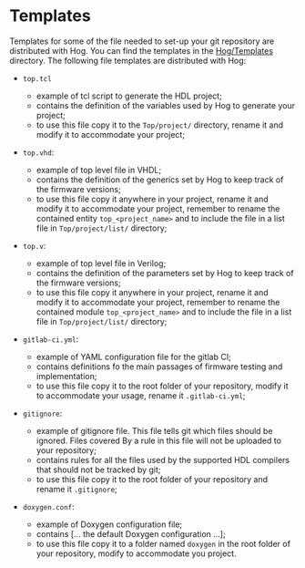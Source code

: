 # Templates

Templates for some of the file needed to set-up your git repository are distributed with Hog.
You can find the templates in the [Hog/Templates](https://gitlab.cern.ch/hog/Hog/-/tree/master/Templates) directory.
The following file templates are distributed with Hog:

- `top.tcl`

	- example of tcl script to generate the HDL project;
	- contains the definition of the variables used by Hog to generate your project;
	- to use this file copy it to the `Top/project/` directory, rename it and modify it to accommodate your project;

- `top.vhd`:

	- example of top level file in VHDL;
	- contains the definition of the generics set by Hog to keep track of the firmware versions;
	- to use this file copy it anywhere in your project, rename it and modify it to accommodate your project, remember to rename the contained entity `top_<project_name>` and to include the file in a list file in `Top/project/list/` directory;

- `top.v`:

	- example of top level file in Verilog;
	- contains the definition of the parameters set by Hog to keep track of the firmware versions;
	- to use this file copy it anywhere in your project, rename it and modify it to accommodate your project, remember to rename the contained module `top_<project_name>` and to include the file in a list file in `Top/project/list/` directory;

- `gitlab-ci.yml`:

	- example of YAML configuration file for the gitlab CI;
	- contains definitions fo the main passages of firmware testing and implementation;
	- to use this file copy it to the root folder of your repository, modify it to accommodate your usage, rename it `.gitlab-ci.yml`;

- `gitignore`:

	- example of gitignore file. This file tells git which files should be ignored. Files covered By a rule in this file will not be uploaded to your repository;
	- contains rules for all the files used by the supported HDL compilers that should not be tracked by git;
	- to use this file copy it to the root folder of your repository and rename it `.gitignore`;

- `doxygen.conf`:

	- example of Doxygen configuration file;
	- contains [... the default Doxygen configuration ...];
	- to use this file copy it to a folder named `doxygen` in the root folder of your repository, modify to accommodate you project.

